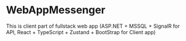 # WebAppMessenger
This is client part of fullstack web app (ASP.NET + MSSQL + SignalR for API, React + TypeScript + Zustand + BootStrap for Client app)
